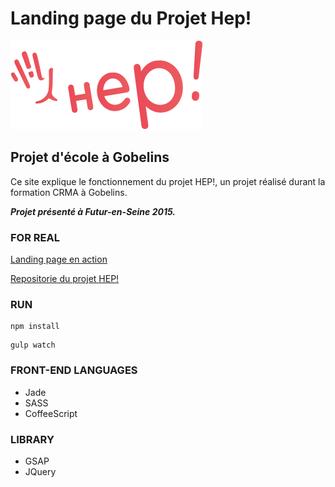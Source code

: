 [logo]: https://github.com/AntoineCharbonnier/School-gobelins/blob/master/public/logo/Logo_hep.png "HEP!"

# Landing page du Projet Hep!

![alt text][logo]

## Projet d'école à Gobelins

Ce site explique le fonctionnement du projet HEP!, un projet réalisé durant la formation CRMA à Gobelins. 

**_Projet présenté à Futur-en-Seine 2015._**

### FOR REAL

[Landing page en action](http://antoinecharbonnier.fr/HEP/)

[Repositorie du projet HEP!](https://github.com/AntoineCharbonnier/School-gobelins)


### RUN 


```shell
npm install
```

```shell
gulp watch
```

### FRONT-END LANGUAGES

  * Jade
  * SASS
  * CoffeeScript

### LIBRARY

  * GSAP
  * JQuery
